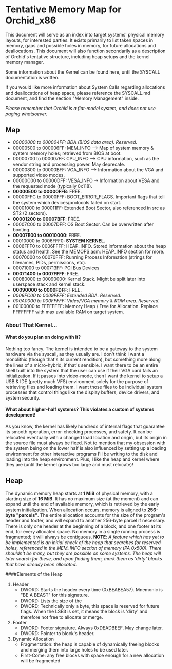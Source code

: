# Tentative Memory Map for Orchid_x86
This document will serve as an index into target systems' physical memory layouts, for interested parties. It exists primarily to list taken spaces in memory, gaps and possible holes in memory, for future allocations and deallocations.
This document will also function secondarily as a description of Orchid's tentative structure, including heap setups and the kernel memory manager.

Some information about the Kernel can be found here, until the SYSCALL documentation is written.

If you would like more information about System Calls regarding allocations and deallocations of heap space, please reference the SYSCALL.md document, and find the section "Memory Management" inside.

*Please remember that Orchid is a flat-model system, and does not use paging whatsoever.*


## Map
- *00000000 to 000004FF: BDA (BIOS data area). Reserved.*
- 00000500 to 000006FF: MEM_INFO --> Map of system memory & system memory holes; retrieved from BIOS at boot.
- 00000700 to 000007FF: CPU_INFO --> CPU information, such as the vendor string and processing power. May deprecate.
- 00000800 to 00000BFF: VGA_INFO --> Information about the VGA and supported video modes.
- 00000C00 to 00000DFF: VESA_INFO -> Information about VESA and the requested mode (typically 0x118).
- **00000E00 to 00000FFB**: FREE.
- 00000FFC to 00000FFF: BOOT_ERROR_FLAGS. Important flags that tell the system which devices/protocols failed on start.
- 00001000 to 000011FF: Extended Boot Sector, also referenced in src as ST2 (2 sectors).
- **00001200 to 00007BFF**: FREE.
- 00007C00 to 00007DFF: OS Boot Sector. Can be overwritten after booting.
- **00007E00 to 00010000**: FREE.
- 00010000 to 0006FFF0: **SYSTEM KERNEL.**
- 0006FFF0 to 0006FFFF: HEAP_INFO. Stored information about the heap status and health. See the MEMOPS.asm: HEAP_INFO section for more.
- 00070000 to 00070FFF: Running Process Information (strings for filenames, PIDs, permissions, etc).
- 00071000 to 000713FF: PCI Bus Devices
- **00071400 to 0007FFFF**: FREE.
- 00080000 to 00090000: Kernel Stack. Might be split later into userspace stack and kernel stack.
- **00090000 to 0009FDFF**: FREE.
- *0009FC00 to 0009FFFF: Extended BDA. Reserved.*
- *000A0000 to 000FFFFF: Video/VGA memory & ROM area. Reserved.*
- 00100000 to FFFFFFFF: Memory Heap / Free for Allocation. Replace FFFFFFFF with max available RAM on target system.


### About That Kernel...
#### What do you plan on doing with it?
Nothing too fancy. The kernel is intended to be a gateway to the system hardware via the syscall, as they usually are. I don't think I want a monolithic (though that's its current rendition), but something more along the lines of a micro-hybrid, if that's sensible. I want there to be an entire shell built into the system that the user can use if their VGA card fails an initialization. If it passes into video-mode, then I want the kernel to setup a USB & IDE (pretty much VFS) environment solely for the purpose of retrieving files and loading them. I want those files to be individual system processes that control things like the display buffers, device drivers, and system security.
#### What about higher-half systems? This violates a custom of systems development!
As you know, the kernel has likely hundreds of internal flags that guarantee its smooth operation, error-checking processes, and safety. It can be relocated eventually with a changed load location and origin, but its origin in the source file must always be fixed. Not to mention that my obsession with the system being on the lower half is also influenced by setting up a loading environment for other interactive programs I'll be writing to the disk and loading into the heap environment.
Plus, I like the heap and kernel where they are (until the kernel grows too large and must relocate)!


## Heap
The dynamic memory heap starts at **1 MiB** of physical memory, with a starting size of **16 MiB**.
It has no maximum size (at the moment) and can expand until the end of available memory, which is retrieved by the early system initialization.
When allocation occurs, memory is aligned to **256-byte "parcels"**. The entire allocation accounts for the size of the program's header and footer, and will expand to another 256-byte parcel if necessary. There is only one header at the beginning of a block, and one footer at its end, for every allocated space. No memory in a single running process is fragmented; it will always be contiguous.
**NOTE**: *A feature which has yet to be implemented is an initial check of the heap that searches for reserved holes, referenced in the MEM_INFO section of memory (PA 0x500). There shouldn't be many, but they are possible on some systems. The heap will later search for these, and upon finding them, mark them as 'dirty' blocks that have already been allocated.*

####Elements of the Heap
1. Header
    - DWORD: Starts the header every time (0xBEABEA57). Mnemonic is "BE A BEAST" for this signature.
    - DWORD: Lists the size of the
    - DWORD: Technically only a byte, this space is reserved for future flags. When the LSBit is set, it means the block is 'dirty' and therefore not free to allocate or merge.
2. Footer
    - DWORD: Footer signature. Always 0xDEADBEEF. May change later.
    - DWORD: Pointer to block's header.
3. Dynamic Allocation
    - Fragmentation: the heap is capable of dynamically freeing blocks and merging them into large holes to be used later.
    - First-Come: any free blocks with space enough for a new allocation will be fragmented
